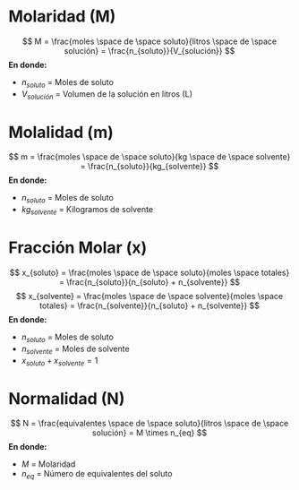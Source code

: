 # Molaridad (M)
$$ M = \frac{moles \space de \space soluto}{litros \space de \space solución} = \frac{n_{soluto}}{V_{solución}} $$
**En donde:**
   - $n_{soluto}$ = Moles de soluto
   - $V_{solución}$ = Volumen de la solución en litros (L)

# Molalidad (m)
$$ m = \frac{moles \space de \space soluto}{kg \space de \space solvente} = \frac{n_{soluto}}{kg_{solvente}} $$
**En donde:**
   - $n_{soluto}$ = Moles de soluto
   - $kg_{solvente}$ = Kilogramos de solvente

# Fracción Molar (x)
$$ x_{soluto} = \frac{moles \space de \space soluto}{moles \space totales} = \frac{n_{soluto}}{n_{soluto} + n_{solvente}} $$
$$ x_{solvente} = \frac{moles \space de \space solvente}{moles \space totales} = \frac{n_{solvente}}{n_{soluto} + n_{solvente}} $$
**En donde:**
   - $n_{soluto}$ = Moles de soluto
   - $n_{solvente}$ = Moles de solvente
   - $x_{soluto} + x_{solvente} = 1$

# Normalidad (N)
$$ N = \frac{equivalentes \space de \space soluto}{litros \space de \space solución} = M \times n_{eq} $$
**En donde:**
   - $M$ = Molaridad
   - $n_{eq}$ = Número de equivalentes del soluto
